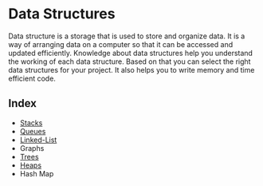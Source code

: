 # Data Structures  

Data structure is a storage that is used to store and organize data. It is a way of arranging data on a computer so that it can be accessed and updated efficiently.
Knowledge about data structures help you understand the working of each data structure. Based on that you can select the right data structures for your project. It also helps you to write memory and time efficient code.



## Index  
* [Stacks](https://github.com/Pranjalmishra30/Learn-DSA/tree/main/Data_Structures/Stacks)  
* [Queues](https://github.com/Pranjalmishra30/Learn-DSA/tree/main/Data_Structures/Queues)  
* [Linked-List](https://github.com/Pranjalmishra30/Learn-DSA/tree/main/Data_Structures/LinkedList)
* Graphs  
* [Trees](https://github.com/Pranjalmishra30/Learn-DSA/tree/main/Data_Structures/Trees)  
* [Heaps](https://github.com/Pranjalmishra30/Learn-DSA/tree/main/Data_Structures/Heaps)  
* Hash Map  

